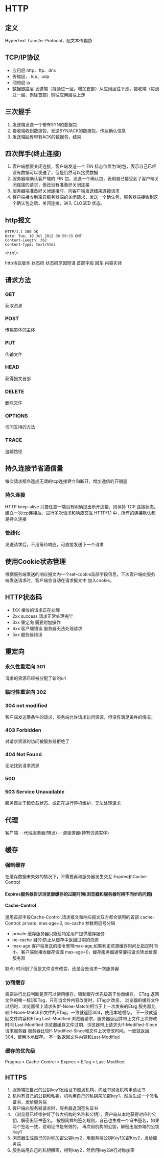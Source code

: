 # HTTP
## 定义
HyperText Transfer Protocol，超文本传输协

## TCP/IP协议
- 应用层 http、ftp、dns
- 传输层， tcp、udp
- 网络层 ip
- 数据链路层
发送端（每通过一层，增加首部）从应用层往下走，接收端（每通过一层，删除首部）则往应用层往上走

## 三次握手
1. 发送端发送一个带有SYN的数据包
2. 接收端收到数据包，发送SYN/ACK的数据包，传达确认信息
3. 发送端回传带有ACK的数据包，结束

## 四次挥手(终止连接)
1. 客户端想要关闭连接，客户端发送一个 FIN 标志位置为1的包，表示自己已经没有数据可以发送了，但是仍然可以接受数据
2. 服务器端确认客户端的 FIN 包，发送一个确认包，表明自己接受到了客户端关闭连接的请求，但还没有准备好关闭连接
3. 服务器端准备好关闭连接时，向客户端发送结束连接请求
4. 客户端接收到来自服务器端的关闭请求，发送一个确认包，服务器端接收到这个确认包之后，关闭连接，进入 CLOSED 状态。


## http报文
```
HTTP/1.1 200 OK
Date: Tue, 10 Jul 2012 06:50:15 GMT
Content-Length: 362
Content-Type: text/html

<html>
```
http协议版本 状态码 状态码原因短语
首部字段
回车
内容实体

## 请求方法
### GET
获取资源
### POST
传输实体的主体
### PUT
传输文件
### HEAD
获得报文首部
### DELETE
删除文件
### OPTIONS
询问支持的方法
### TRACE
追踪路径

## 持久连接节省通信量
每次请求都会造成无谓的tcp连接建立和断开，增加通信的开销量

### 持久连接
HTTP keep-alive
只要任意一端没有明确提出断开连接，则保持 TCP 连接状态。
建立一次tcp连接后，进行多次请求和响应交互
HTTP/1.1 中，所有的连接默认都是持久连接 

### 管线化
发送请求后，不用等待响应，可直接发送下一个请求

## 使用Cookie状态管理
根据服务端发送的响应报文内一个set-cookie首部字段信息，下次客户端向服务端发送请求时，客户端会自动在请求报文中
加入cookie。

## HTTP状态码
- 1XX 接收的请求正在处理
- 2xx success 请求正常处理完毕
- 3xx 重定向 需要附加操作
- 4xx 客户端错误 服务器无法处理请求
- 5xx 服务器错误
## 重定向
### 永久性重定向 301
请求的资源已经被分配了新的uri
### 临时性重定向 302
### 304 not modified
客户端发送带条件的请求，服务端允许请求访问资源，但没有满足条件的情况。
### 403 Forbidden
对请求资源的访问被服务器拒绝了
### 404 Not Found
无法找到请求资源
### 500
### 503 Service Unavailable
服务器处于超负载状态、或正在进行停机维护，无法处理请求

## 代理
客户端---代理服务器(转发)---源服务器(持有资源实体)

## 缓存
### 强制缓存
在缓存数据未失效的情况下，不需要再和服务器发生交互
Expires和Cache-Control
#### Expires服务器告诉浏览器缓存的过期时间(浏览器和服务器时间不同步的问题)

#### Cache-Control
通用首部字段Cache-Control,请求报文和响应报文双方都会使用的首部
cache-Control: private, max-age=0, no-cache 参数用逗号分隔
- private 缓存服务器只能给特定用户提供缓存服务
- no-cache 目的:防止从缓存中返回过期的资源
- max-age 客户端发送的指令里带max-age,如果判定资源缓存时间比指定时间小，客户端就接收缓存资源
max-age=0，缓存服务器通常要把请求转发给源服务器

缺点: 时间到了但是文件没有改变，还是会去请求一次服务器

### 协商缓存
需要进行比较判断是否可以使用缓存。强制缓存优先级高于协商缓存。
ETag
返回文件的唯一标识ETag，只有当文件内容改变时，ETag才改变。
浏览器的缓存文件过期时，浏览器带上请求头(If-None-Match)相当于上一次发来的Etag
服务器比较If-None-Match和文件的ETag，一致就返回304，使用本地缓存。
不一致就返回文件内容和ETag
Last-Modified
浏览器请求，服务器返回并带上文件上次修改时间 Last-Modified
浏览器缓存文件过期，浏览器带上请求头If-Modified-Since请求服务器
服务器比较If-Modified-Since和文件上次修改时间。一致就返回304，使用本地缓存。
不一致返回文件内容和Last-Modified

### 缓存的优先级
Pragma > Cache-Control > Expires > ETag > Last-Modified

## HTTPS
1. 服务端把自己的公钥key1发给证书颁发机构，向证书颁发机构申请证书
2. 机构有自己的公钥和私钥，机构用自己的私钥来加密key1，然后生成一个签名证书，发给服务端
3. 客户端向服务器请求时，服务器返回签名证书
4. （浏览器已经维护好了各大机构的名称和公钥），客户端从本地获得对应的公钥，解密出证书签名。
按照同样的签名规则，自己也生成一个证书签名，如果两个签名一致，说明证书是有效的。
再次用机构的公钥，解密出服务端的公钥Key1
5. 浏览器生成自己的对称加密公钥key2，用服务端公钥Key1加密Key2，发给服务端
6. 服务端用自己的私钥解密，得到key2，然后用key2进行对称加密